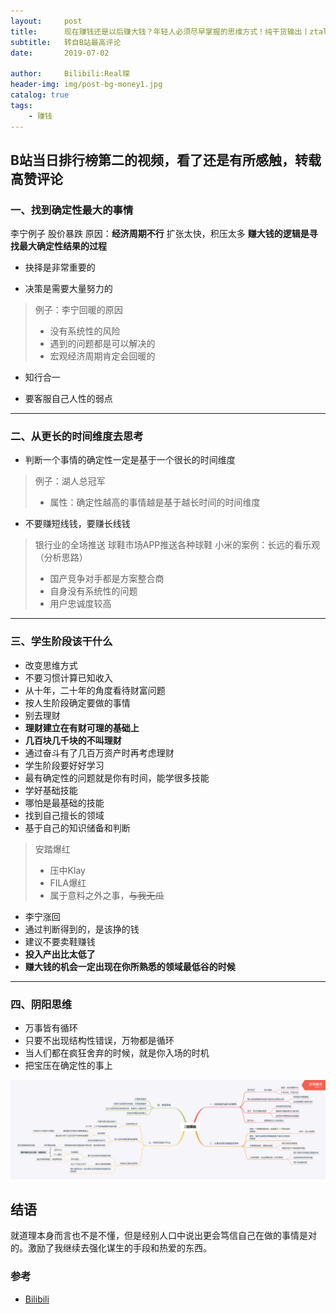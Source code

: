 ```yaml
---
layout:     post
title:      现在赚钱还是以后赚大钱？年轻人必须尽早掌握的思维方式！纯干货输出丨ztalk
subtitle:   转自B站最高评论
date:       2019-07-02

author:     Bilibili:Real琛
header-img: img/post-bg-money1.jpg
catalog: true
tags:
    - 赚钱
---
```


## B站当日排行榜第二的视频，看了还是有所感触，转载高赞评论

### 一、找到确定性最大的事情

李宁例子
股价暴跌
原因：**经济周期不行**
扩张太快，积压太多
**赚大钱的逻辑是寻找最大确定性结果的过程**

- 抉择是非常重要的

- 决策是需要大量努力的

> 例子：李宁回暖的原因
>
>- 没有系统性的风险
>- 遇到的问题都是可以解决的
>- 宏观经济周期肯定会回暖的

- 知行合一

- 要客服自己人性的弱点

----

### 二、从更长的时间维度去思考

- 判断一个事情的确定性一定是基于一个很长的时间维度

> 例子：湖人总冠军
>
>- 属性：确定性越高的事情越是基于越长时间的时间维度

- 不要赚短线钱，要赚长线钱
  
> 银行业的全场推送
> 球鞋市场APP推送各种球鞋
> 小米的案例：长远的看乐观（分析思路）
>
>- 国产竞争对手都是方案整合商
>- 自身没有系统性的问题
>- 用户忠诚度较高

----

### 三、学生阶段该干什么

- 改变思维方式
- 不要习惯计算已知收入
- 从十年，二十年的角度看待财富问题
- 按人生阶段确定要做的事情
- 别去理财
- **理财建立在有财可理的基础上**
- **几百块几千块的不叫理财**
- 通过奋斗有了几百万资产时再考虑理财
- 学生阶段要好好学习
- 最有确定性的问题就是你有时间，能学很多技能
- 学好基础技能
- 哪怕是最基础的技能
- 找到自己擅长的领域
- 基于自己的知识储备和判断

> 安踏爆红
>
>- 压中Klay
>- FILA爆红
>- 属于意料之外之事，~~与我无瓜~~

- 李宁涨回
- 通过判断得到的，是该挣的钱
- 建议不要卖鞋赚钱
- **投入产出比太低了**
- **赚大钱的机会一定出现在你所熟悉的领域最低谷的时候**
  
----

### 四、阴阳思维

- 万事皆有循环
- 只要不出现结构性错误，万物都是循环
- 当人们都在疯狂舍弃的时候，就是你入场的时机
- 把宝压在确定性的事上

![思维导图版](/img/siweidaotu.png )

## 结语

就道理本身而言也不是不懂，但是经别人口中说出更会笃信自己在做的事情是对的。激励了我继续去强化谋生的手段和热爱的东西。

### 参考

- [Bilibili](https://www.bilibili.com/video/av57285232/)
